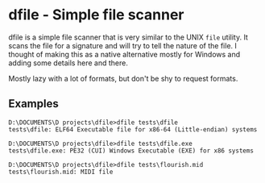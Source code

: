 # dfile - Simple file scanner

dfile is a simple file scanner that is very similar to the UNIX `file` utility. It scans the file for a signature and will try to tell the nature of the file. I thought of making this as a native alternative mostly for Windows and adding some details here and there.

Mostly lazy with a lot of formats, but don't be shy to request formats.

## Examples
```
D:\DOCUMENTS\D projects\dfile>dfile tests\dfile
tests\dfile: ELF64 Executable file for x86-64 (Little-endian) systems

D:\DOCUMENTS\D projects\dfile>dfile tests\dfile.exe
tests\dfile.exe: PE32 (CUI) Windows Executable (EXE) for x86 systems

D:\DOCUMENTS\D projects\dfile>dfile tests\flourish.mid
tests\flourish.mid: MIDI file
```